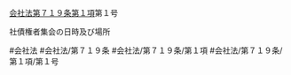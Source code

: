 [会社法第７１９条第１項](会社法＿＿＿＿第７１９条第１項)第１号

社債権者集会の日時及び場所


#会社法
#会社法/第７１９条
#会社法/第７１９条/第１項
#会社法/第７１９条/第１項/第１号

